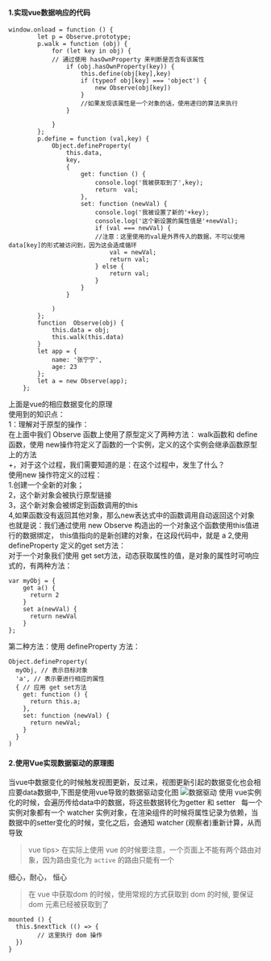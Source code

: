 #### 1.实现vue数据响应的代码
```
window.onload = function () {
        let p = Observe.prototype;
        p.walk = function (obj) {
            for (let key in obj) {
            // 通过使用 hasOwnProperty 来判断是否含有该属性
                if (obj.hasOwnProperty(key)) {
                    this.define(obj[key],key)
                    if (typeof obj[key] === 'object') {
                        new Observe(obj[key])
                    }
                    //如果发现该属性是一个对象的话，使用递归的算法来执行
                }
                
            }
        };
        p.define = function (val,key) {
            Object.defineProperty(
                this.data,
                key,
                {
                    get: function () {
                        console.log('我被获取到了',key);
                        return  val;
                    },
                    set: function (newVal) {
                        console.log('我被设置了新的'+key);
                        console.log('这个新设置的属性值是'+newVal);
                        if (val === newVal) {
                        //注意：这里使用的val是外界传入的数据，不可以使用 data[key]的形式被访问到，因为这会造成循环
                            val = newVal;
                            return val;
                        } else {
                            return val;
                        }
                    }
                }

            )
        };
        function  Observe(obj) {
            this.data = obj;
            this.walk(this.data)
        }
        let app = {
            name: '张宁宁',
            age: 23
        };
        let a = new Observe(app);
    };
```
上面是vue的相应数据变化的原理   
使用到的知识点：  
1：理解对于原型的操作：  
在上面中我们 Observe 函数上使用了原型定义了两种方法： walk函数和 define 函数，使用 new操作符定义了函数的一个实例，定义的这个实例会继承函数原型上的方法  
+，对于这个过程，我们需要知道的是：在这个过程中，发生了什么？  
使用new 操作符定义的过程：  
1.创建一个全新的对象；  
2，这个新对象会被执行原型链接  
3，这个新对象会被绑定到函数调用的this  
4,如果函数没有返回其他对象，那么new表达式中的函数调用自动返回这个对象  
也就是说：我们通过使用 new Observe 构造出的一个对象这个函数使用this值进行的数据绑定， this值指向的是新创建的对象，在这段代码中，就是 a
2,使用 defineProperty 定义的get set方法：  
对于一个对象我们使用 get set方法，动态获取属性的值，是对象的属性时可响应式的，有两种方法：  
```
var myObj = {
    get a() {
      return 2
    }
    set a(newVal) {
      return newVal
    }
};

```
第二种方法：使用 defineProperty 方法：
```
Object.defineProperty(  
  myObj, // 表示目标对象  
  'a', // 表示要进行相应的属性  
  { // 应用 get set方法  
    get: function () {  
      return this.a;  
    },  
    set: function (newVal) { 
      return newVal;  
    }
  }
)
```
#### 2.使用Vue实现数据驱动的原理图
当vue中数据变化的时候触发视图更新，反过来，视图更新引起的数据变化也会相应要data数据中,下图是使用vue导致的数据驱动变化图
![数据驱动](http://shellming.com/img/vue-data-binding/2.png)
使用 vue实例化的时候，会遍历传给data中的数据，将这些数据转化为getter 和 setter  
每一个实例对象都有一个 watcher 实例对象，在渲染组件的时候将属性记录为依赖，当数据中的setter变化的时候，变化之后，会通知 watcher (观察者)重新计算，从而导致

> vue tips>
在实际上使用 vue 的时候要注意，一个页面上不能有两个路由对象，因为路由变化为 `active` 的路由只能有一个

细心，耐心， 恒心

> 在 vue 中获取dom 的时候，使用常规的方式获取到 dom 的时候, 要保证 dom 元素已经被获取到了

```
mounted () {
  this.$nextTick (() => {
        // 这里执行 dom 操作
  })
}
```


